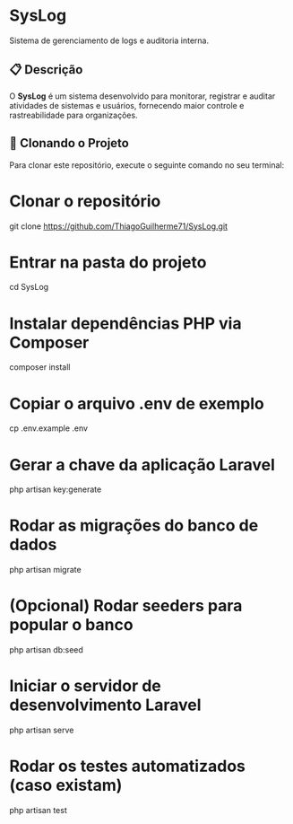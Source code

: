 # SysLog

Sistema de gerenciamento de logs e auditoria interna.

## 📋 Descrição

O **SysLog** é um sistema desenvolvido para monitorar, registrar e auditar atividades de sistemas e usuários, fornecendo maior controle e rastreabilidade para organizações.

## 🚀 Clonando o Projeto

Para clonar este repositório, execute o seguinte comando no seu terminal:

# Clonar o repositório
git clone https://github.com/ThiagoGuilherme71/SysLog.git

# Entrar na pasta do projeto
cd SysLog

# Instalar dependências PHP via Composer
composer install

# Copiar o arquivo .env de exemplo
cp .env.example .env

# Gerar a chave da aplicação Laravel
php artisan key:generate

# Rodar as migrações do banco de dados
php artisan migrate

# (Opcional) Rodar seeders para popular o banco
php artisan db:seed

# Iniciar o servidor de desenvolvimento Laravel
php artisan serve

# Rodar os testes automatizados (caso existam)
php artisan test

